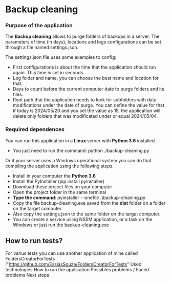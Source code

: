 # Backup cleaning
### Purpose of the application
The **Backup cleaning** allows to purge folders of backups in a server. The parameters of time (in days), locations and logs configurations can be set through a file named settings.json.

The settings.json file uses some examples to config:
- First configurations is about the time that the application should run again. This time is set in seconds.
- Log folder and name, you can choose the best name and location for that.
- Days to count before the current computer date to purge folders and its files.
- Root path that the application needs to look for subfolders with data modifications under the date of purge. You can define the value for that if today is 2024/05/20 and you set the value as 15, the application will delete only folders that was modificated under or equal 2024/05/04.

### Required dependences
You can run this application in a **Linux** server with **Python 3.6** installed
- You just need to run the command: python ./backup-cleaning.py

Or if your server uses a Windows operational system you can do that compiling the application using the following steps.
- Install in your computer the **Python 3.6**
- Install the PyInstaller (pip install pyinstaller)
- Download these project files on your computer
- Open the project folder in the same terminal
- **Type the command**: pyinstaller --onefile .\backup-cleaning.py
- Copy the file backup-cleaning.exe saved from the **dist** folder on a folder on the target computer.
- Also copy the settings.json to the same folder on the target computer.
- You can create a service using NSSM application, or a task on the Windows or just run the backup-cleaning.exe

## How to run tests?
For varius tests you can use another application of mine called FoldersCreatorForTests !"https://github.com/EssiasSouza/FoldersCreatorForTests"
Used technologies
How to run the application
Possibles problems / Faced problems
Next steps

